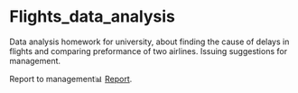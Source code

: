 # Flights_data_analysis
Data analysis homework for university, about finding the cause of delays in flights and comparing preformance of two airlines. Issuing suggestions for management.

Report to management📊 [Report](https://github.com/Camel-light/Clustering_Project_Comsumer_Data/blob/main/Slides.pptx?raw=true).

